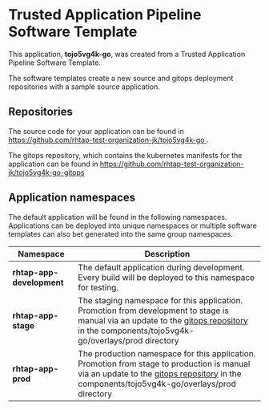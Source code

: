 # Trusted Application Pipeline Software Template

This application, **tojo5vg4k-go**, was created from a Trusted Application Pipeline Software Template.

The software templates create a new source and gitops deployment repositories with a sample source application. 

## Repositories

The source code for your application can be found in [https://github.com/rhtap-test-organization-jk/tojo5vg4k-go ](https://github.com/rhtap-test-organization-jk/tojo5vg4k-go ).
 
The gitops repository, which contains the kubernetes manifests for the application can be found in 
[https://github.com/rhtap-test-organization-jk/tojo5vg4k-go-gitops ](https://github.com/rhtap-test-organization-jk/tojo5vg4k-go-gitops ) 

## Application namespaces 

The default application will be found in the following namespaces. Applications can be deployed into unique namespaces or multiple software templates can also bet generated into the same group namespaces.  

|  Namespace   |  Description   |  
| -------- | -------- |   
| **rhtap-app-development** | The default application during development. Every build will be deployed to this namespace for testing. | 
| **rhtap-app-stage** | The staging namespace for this application. Promotion from development to stage is manual via an update to the [gitops repository](https://github.com/rhtap-test-organization-jk/tojo5vg4k-go-gitops ) in the components/tojo5vg4k-go/overlays/prod directory |  
| **rhtap-app-prod** | The production namespace for this application. Promotion from stage to production is manual via an update to the [gitops repository](https://github.com/rhtap-test-organization-jk/tojo5vg4k-go-gitops ) in the components/tojo5vg4k-go/overlays/prod directory | 